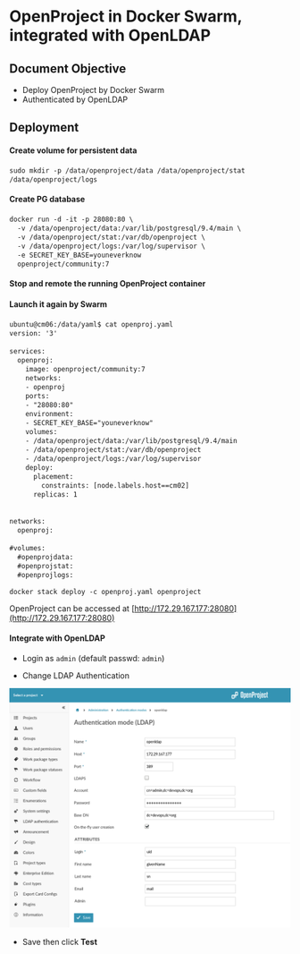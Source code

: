 # OpenProject in Docker Swarm, integrated with OpenLDAP

## Document Objective
- Deploy OpenProject by Docker Swarm
- Authenticated by OpenLDAP

## Deployment

#### Create volume for persistent data

```
sudo mkdir -p /data/openproject/data /data/openproject/stat /data/openproject/logs
```

#### Create PG database

```
docker run -d -it -p 28080:80 \
  -v /data/openproject/data:/var/lib/postgresql/9.4/main \
  -v /data/openproject/stat:/var/db/openproject \
  -v /data/openproject/logs:/var/log/supervisor \
  -e SECRET_KEY_BASE=youneverknow
  openproject/community:7
```

#### Stop and remote the running OpenProject container

#### Launch it again by Swarm

```
ubuntu@cm06:/data/yaml$ cat openproj.yaml
version: '3'

services:
  openproj:
    image: openproject/community:7
    networks:
    - openproj
    ports:
    - "28080:80"
    environment:
    - SECRET_KEY_BASE="youneverknow"
    volumes:
    - /data/openproject/data:/var/lib/postgresql/9.4/main
    - /data/openproject/stat:/var/db/openproject
    - /data/openproject/logs:/var/log/supervisor
    deploy:
      placement:
        constraints: [node.labels.host==cm02]
      replicas: 1


networks:
  openproj:

#volumes:
  #openprojdata:
  #openprojstat:
  #openprojlogs:
```

```
docker stack deploy -c openproj.yaml openproject
```

OpenProject can be accessed at [http://172.29.167.177:28080](http://172.29.167.177:28080)

#### Integrate with OpenLDAP
- Login as ```admin``` (default passwd: ```admin```)

- Change LDAP Authentication

<center><img src="../imgs/20171025_openproj_ldap.png" width="650px"></center>

- Save then click __Test__
